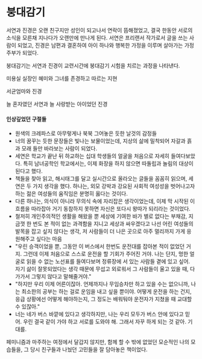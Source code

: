 # 붕대감기

서연과 진경은 오랜 친구지만 성인이 되고나서 연락이 뜸해졌었고, 결국 한동안 서로의 소식을 모른채 지나다가 오랜만에 만나게 된다. 서연은 프리랜서 작가로서 글을 쓰는 사람이 되었고, 진경은 남편과 결혼하여 아이 하나와 행복한 가정을 이루며 살아가는 가정주부가 되었다.

붕대감기는 서연과 진경이 교련시간에 붕대감기 시험을 치르는 과정을 나타낸다.

미용실 실장인 혜미와 그녀를 존경하고 따르는 지현

서균엄마와 진경

늘 혼자였던 서연과 늘 사랑받는 아이었던 진경

#### 인상깊었던 구절들

* 원색의 크레파스로 아무렇게나 북북 그어놓은 듯한 날것의 감정들
* 너의 꿈꾸는 듯한 문장들은 빛나는 보물이었는데, 지상의 삶에 밀착되어 자갈과 흙과 모래 들만 바라보는 사람이 되었다.
* 세연은 학교가 끝난 뒤 하교하는 십대 학생들의 얼굴을 처음으로 자세히 들여다보았다. 특히 남녀공학인 학교에서는, 이제 화장을 하지 않으면 따돌립과 놀림의 대상이 된다고 했다.
* 책들을 찾아 읽고, 해시태그를 달고 실시간으로 올라오는 글들을 꼼꼼히 읽으며, 세연은 두 가지 생각을 했다. 하나는, 외모 강박과 강요된 사회적 여성성을 벗어나고자 하는 젊은 여성들의 움직임은 분명히 옳다는 것이다.
* 다른 하나는, 의식이 아니라 무의식 속에 자리잡은 생각이었는데, 이제 막 시작된 이 흐름을 따라잡아 거기 동참하지 못하면 자신은 또다시 왕따가 되리라는 것이었다.
* 철저히 개인주의적인 생활을 해왔을 뿐 세상에 기여한 바가 별로 없다는 부채감, 지금껏 한 번도 본 적이 없는 과격함을 지니고 세상과 싸우겠다고 나선 어린 여성들의 발목을 잡고 싶지 않다는 생각, 저 사람들이 더 나은 곳으로 아주 멀리까지 가게 응원해주고 싶다는 마음
* "우린 승객이었을 뿐, 그동안 이 버스에서 한번도 운전대를 잡아본 적이 없었던 거지. 그런데 이제 처음으로 스스로 운전을 할 기회가 주어진 거야. 나는 단지, 멍한 얼굴로 읽을 수 없는 노선표를 들여다보며 정류장에 서 있는 사람들 곁에 있고 싶어. 자기 삶이 잘못되었다는 생각 때문에 무섭고 외로워서 그 사람들이 울고 있을 때, 다가가서 그렇지 않다고 말해줄거야."
* "하지만 우리 이제 어른이잖아. 언제까지나 무임승차만 하고 있을 수는 없으니까, 나는 최소한의 공부는 하는 걸로 운임을 내고 싶을 뿐이야. 어떻게 운전을 하는 건지, 응급 상황에선 어떻게 해야하는지, 그 정도는 배워둬야 운전자가 지쳤을 때 교대할 수 있잖아."
* 너는 네가 버스 바깥에 있다고 생각하지만, 나는 우리 모두가 버스 안에 있다고 믿어. 우린 결국 같이 가야 하고 서로를 도와야 해. 그래서 자꾸 하게 되는 것 같아. 기대를.

페미니즘과 마주하는 여정에서 달갑지 않지만, 함께 할 수 밖에 없었던 모순적인 나의 모습들을, 그 당시 친구들과 나눴던 고민들을 잘 담아놓은 책이었다.
